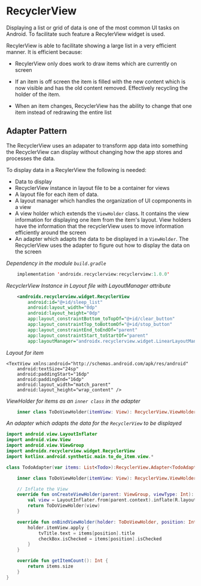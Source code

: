 # RecyclerView

Displaying a list or grid of data is one of the most common UI tasks on Android. To facilitate such feature a RecylerView widget is used.

RecylerView is able to facilitate showing a large list in a very efficient manner. It is efficient because:

- RecylerView only does work to draw items which are currently on screen

- If an item is off screen the item is filled with the new content which is now visible and has the old content removed. Effectively recycling the holder of the item.

- When an item changes, RecyclerView has the ability to change that one item instead of redrawing the entire list

## Adapter Pattern

The RecyclerView uses an adapater to transform app data into something the RecyclerView can display without changing how the app stores and processes the data.

To display data in a RecylerView the following is needed:
- Data to display
- RecyclerView instance in layout file to be a container for views
- A layout file for each item of data. 
- A layout manager which handles the organization of UI copmponents in a view
- A view holder which extends the `ViewHolder` class. It contains the view information for displaying one item from the item's layout. View holders have the information that the recyclerView uses to move information efficiently around the screen 
- An adapter which adapts the data to be displayed in a `ViewHolder`. The RecyclerView uses the adapter to figure out how to display the data on the screen 

*Dependency in the module `build.gradle`*

```kotlin
    implementation 'androidx.recyclerview:recyclerview:1.0.0'
```
*RecyclerView Instance in Layout file with LayoutManager attribute*
```xml 
    <androidx.recyclerview.widget.RecyclerView
        android:id="@+id/sleep_list"
        android:layout_width="0dp"
        android:layout_height="0dp"
        app:layout_constraintBottom_toTopOf="@+id/clear_button"
        app:layout_constraintTop_toBottomOf="@+id/stop_button"
        app:layout_constraintEnd_toEndOf="parent"
        app:layout_constraintStart_toStartOf="parent"
        app:layoutManager="androidx.recyclerview.widget.LinearLayoutManager"/>
```

*Layout for item*
```xml<?xml version="1.0" encoding="utf-8"?>
<TextView xmlns:android="http://schemas.android.com/apk/res/android"
    android:textSize="24sp"
    android:paddingStart="16dp"
    android:paddingEnd="16dp"
    android:layout_width="match_parent"       
    android:layout_height="wrap_content" />
```

*ViewHolder for items as an `inner class` in the adapter*
```kotlin
    inner class ToDoViewHolder(itemView: View): RecyclerView.ViewHolder(itemView)
```

*An adapter which adapts the data for the `RecyclerView` to be displayed*

```kotlin
import android.view.LayoutInflater
import android.view.View
import android.view.ViewGroup
import androidx.recyclerview.widget.RecyclerView
import kotlinx.android.synthetic.main.to_do_item.view.*

class TodoAdapter(var items: List<Todo>):RecyclerView.Adapter<TodoAdapter.ToDoViewHolder>() {

    inner class ToDoViewHolder(itemView: View): RecyclerView.ViewHolder(itemView)

    // Inflate the View
    override fun onCreateViewHolder(parent: ViewGroup, viewType: Int): ToDoViewHolder {
        val view = LayoutInflater.from(parent.context).inflate(R.layout.to_do_item, parent, false)
        return ToDoViewHolder(view)
    }

    override fun onBindViewHolder(holder: ToDoViewHolder, position: Int) {
        holder.itemView.apply {
            tvTitle.text = items[position].title
            checkBox.isChecked = items[position].isChecked
        }
    }

    override fun getItemCount(): Int {
        return items.size
    }
}
```



